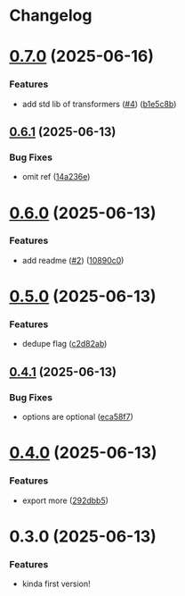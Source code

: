 # Changelog

# [0.7.0](https://github.com/KATT/danson/compare/0.6.1...0.7.0) (2025-06-16)

### Features

- add std lib of transformers ([#4](https://github.com/KATT/danson/issues/4)) ([b1e5c8b](https://github.com/KATT/danson/commit/b1e5c8b632d5cb61657a0b8c7978bb580c5a4115))

## [0.6.1](https://github.com/KATT/danson/compare/0.6.0...0.6.1) (2025-06-13)

### Bug Fixes

- omit ref ([14a236e](https://github.com/KATT/danson/commit/14a236e4501429c9cf343b3f314fedb44014ea53))

# [0.6.0](https://github.com/KATT/danson/compare/0.5.0...0.6.0) (2025-06-13)

### Features

- add readme ([#2](https://github.com/KATT/danson/issues/2)) ([10890c0](https://github.com/KATT/danson/commit/10890c0ab712db21a89716ed6ca77bc1ef56f01d))

# [0.5.0](https://github.com/KATT/danson/compare/0.4.1...0.5.0) (2025-06-13)

### Features

- dedupe flag ([c2d82ab](https://github.com/KATT/danson/commit/c2d82abdce251d18b807062807fcc50f2c2578c6))

## [0.4.1](https://github.com/KATT/danson/compare/0.4.0...0.4.1) (2025-06-13)

### Bug Fixes

- options are optional ([eca58f7](https://github.com/KATT/danson/commit/eca58f7124089fee33425fd771e2d8ade8369f17))

# [0.4.0](https://github.com/KATT/danson/compare/0.3.0...0.4.0) (2025-06-13)

### Features

- export more ([292dbb5](https://github.com/KATT/danson/commit/292dbb5f1f4abcf532b9748bf94c4737a986c46c))

# 0.3.0 (2025-06-13)

### Features

- kinda first version!

